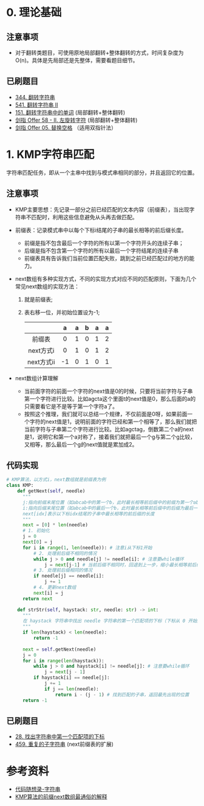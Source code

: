 # 0. 理论基础

## 注意事项
- 对于翻转类题目，可使用原地局部翻转+整体翻转的方式，时间复杂度为O(n)。具体是先局部还是先整体，需要看题目细节。

## 已刷题目
- [344. 翻转字符串](https://leetcode.cn/problems/reverse-string/)
- [541. 翻转字符串 II](https://leetcode.cn/problems/reverse-string-ii/)
- [151. 翻转字符串中的单词](https://leetcode.cn/problems/reverse-words-in-a-string/) (局部翻转+整体翻转)
- [剑指 Offer 58 - II. 左旋转字符](https://leetcode.cn/problems/zuo-xuan-zhuan-zi-fu-chuan-lcof/) (局部翻转+整体翻转)
- [剑指 Offer 05. 替换空格](https://leetcode.cn/problems/ti-huan-kong-ge-lcof/) （适用双指针法）

# 1. KMP字符串匹配
字符串匹配任务，即从一个主串中找到与模式串相同的部分，并且返回它的位置。

## 注意事项
- KMP主要思想：先记录一部分之前已经匹配的文本内容（前缀表），当出现字符串不匹配时，利用这些信息避免从头再去做匹配。
- 前缀表：记录模式串中以每个下标i结尾的子串的最长相等的前后缀长度。
  - 前缀是指不包含最后一个字符的所有以第一个字符开头的连续子串；
  - 后缀是指不包含第一个字符的所有以最后一个字符结尾的连续子串
  - 前缀表具有告诉我们当前位置匹配失败，跳到之前已经匹配过的地方的能力。
- next数组有多种实现方式，不同的实现方式对应不同的匹配原则，下面为几个常见next数组的实现方法：
  1. 就是前缀表;
  2. 表右移一位，并初始位置设为-1;
  
        |           | a    | a    | b    | a    | a    |
        | :-------: | :--: | :--: | :--: | :--: | :--: |
        | 前缀表     | 0    | 1    | 0    | 1    | 2    |
        | next方式i  | 0    | 1    | 0    | 1    | 2    |
        | next方式ii  | -1   | 0    | 1    | 0    | 1    |

- next数组计算理解
  - 当前面字符的前面一个字符的next值是0的时候，只要将当前字符与子串第一个字符进行比较。比如agcta这个里面t的next值是0，那么后面的a的只需要看它是不是等于第一个字符a了。
  - 按照这个推理，我们就可以总结一个规律，不仅前面是0呀，如果前面一个字符的next值是1，说明前面的字符已经和第一个相等了，那么我们就把当前字符与子串第二个字符进行比较。比如agctag，倒数第二个a的next是1，说明它和第一个a对称了，接着我们就把最后一个g与第二个g比较，又相等，那么最后一个g的next值就是累加成2。

## 代码实现
```python
# KMP算法，以方式i，next数组就是前缀表为例
class KMP:
    def getNext(self, needle)
      """
      j:指向前缀末尾位置（如abcab中的第一个b，此时最长相等前后缀中的前缀为第一个ab），同时也代表当前(i结尾的子串)最长相等前后缀的长度
      i:指向后缀末尾位置（如abcab中的最后一个b，此时最长相等前后缀中的后缀为最后一个ab）
      next[idx]表示以下标idx结尾的子串中最长相等的前后缀的长度
      """
      next = [0] * len(needle)
      # 1. 初始化
      j = 0
      next[0] = j
      for i in range(1, len(needle)): # 注意i从下标1开始
          # 2. 处理前后缀不相同的情况
          while j > 0 and needle[j] != needle[i]: # 注意要while循环
              j = next[j-1] # 当前后缀不相同时，回退到上一步，缩小最长相等前后缀的长度
          # 3. 处理前后缀相同的情况
          if needle[j] == needle[i]:
              j += 1
          # 4. 更新next数组
          next[i] = j
      return next

    def strStr(self, haystack: str, needle: str) -> int:
      """
      在 haystack 字符串中找出 needle 字符串的第一个匹配项的下标（下标从 0 开始）。如果 needle 不是 haystack 的一部分，则返回  -1 。
      """
      if len(haystack) < len(needle): 
          return -1
      
      next = self.getNext(needle)
      j = 0
      for i in range(len(haystack)):
          while j > 0 and haystack[i] != needle[j]: # 注意要while循环
              j = next[j - 1]
          if haystack[i] == needle[j]:
              j += 1
              if j == len(needle):
                  return i - (j - 1) # 找到匹配的子串，返回最先出现的位置
      return -1
```
## 已刷题目
- [28. 找出字符串中第一个匹配项的下标](https://leetcode.cn/problems/find-the-index-of-the-first-occurrence-in-a-string/)
- [459. 重复的子字符串](https://leetcode.cn/problems/repeated-substring-pattern/) (next前缀表的扩展)

# 参考资料
- [代码随想录-字符串](https://github.com/NAMZseng/leetcode-master/blob/master/problems/%E5%AD%97%E7%AC%A6%E4%B8%B2%E6%80%BB%E7%BB%93.md)
- [KMP算法的前缀next数组最通俗的解释](https://blog.csdn.net/yearn520/article/details/6729426)
